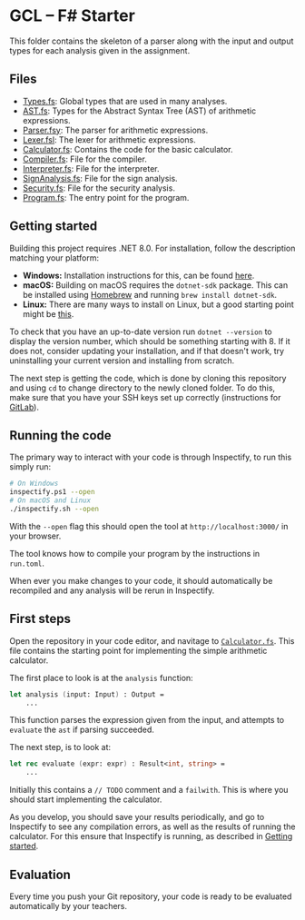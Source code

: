# GCL – F# Starter

This folder contains the skeleton of a parser along with the input and output types for each analysis given in the assignment.

## Files

- [Types.fs](src/Types.fs): Global types that are used in many analyses.
- [AST.fs](src/AST.fs): Types for the Abstract Syntax Tree (AST) of arithmetic expressions.
- [Parser.fsy](src/Parser.fsy): The parser for arithmetic expressions.
- [Lexer.fsl](src/Lexer.fsl): The lexer for arithmetic expressions.
- [Calculator.fs](src/Calculator.fs): Contains the code for the basic calculator.
- [Compiler.fs](src/Compiler.fs): File for the compiler.
- [Interpreter.fs](src/Interpreter.fs): File for the interpreter.
- [SignAnalysis.fs](src/SignAnalysis.fs): File for the sign analysis.
- [Security.fs](src/Security.fs): File for the security analysis.
- [Program.fs](src/Program.fs): The entry point for the program.

## Getting started

Building this project requires .NET 8.0. For installation, follow the description matching your platform:

- **Windows:** Installation instructions for this, can be found [here](https://dotnet.microsoft.com/en-us/download).
- **macOS:** Building on macOS requires the `dotnet-sdk` package. This can be installed using [Homebrew](https://brew.sh) and running `brew install dotnet-sdk`.
- **Linux:** There are many ways to install on Linux, but a good starting point might be [this](https://fsharp.org/use/linux/).

To check that you have an up-to-date version run `dotnet --version` to display the version number, which should be something starting with 8. If it does not, consider updating your installation, and if that doesn't work, try uninstalling your current version and installing from scratch.

The next step is getting the code, which is done by cloning this repository and using `cd` to change directory to the newly cloned folder. To do this, make sure that you have your SSH keys set up correctly (instructions for [GitLab](https://docs.gitlab.com/ee/user/ssh.html)).

## Running the code

The primary way to interact with your code is through Inspectify, to run this simply run:

```bash
# On Windows
inspectify.ps1 --open
# On macOS and Linux
./inspectify.sh --open
```

With the `--open` flag this should open the tool at `http://localhost:3000/` in your browser.

The tool knows how to compile your program by the instructions in `run.toml`.

When ever you make changes to your code, it should automatically be recompiled and any analysis will be rerun in Inspectify.

## First steps

Open the repository in your code editor, and navitage to [`Calculator.fs`](Calculator.fs). This file contains the starting point for implementing the simple arithmetic calculator.

The first place to look is at the `analysis` function:

```fs
let analysis (input: Input) : Output =
    ...
```

This function parses the expression given from the input, and attempts to `evaluate` the `ast` if parsing succeeded.

The next step, is to look at:

```fs
let rec evaluate (expr: expr) : Result<int, string> =
    ...
```

Initially this contains a `// TODO` comment and a `failwith`. This is where you should start implementing the calculator.

As you develop, you should save your results periodically, and go to Inspectify to see any compilation errors, as well as the results of running the calculator. For this ensure that Inspectify is running, as described in [Getting started](#getting-started).

## Evaluation

Every time you push your Git repository, your code is ready to be evaluated automatically by your teachers.

